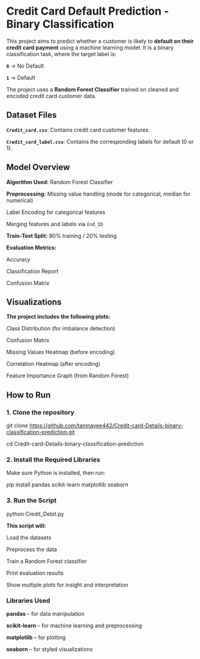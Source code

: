 # Credit Card Default Prediction - Binary Classification

This project aims to predict whether a customer is likely to **default on their credit card payment** using a machine learning model. It is a binary classification task, where the target label is:

**`0`** → No Default

**`1`** → Default

The project uses a **Random Forest Classifier** trained on cleaned and encoded credit card customer data.

##  Dataset Files

**`Credit_card.csv`**: Contains credit card customer features.

**`Credit_card_label.csv`**: Contains the corresponding labels for default (0 or 1).

##  Model Overview

**Algorithm Used:** Random Forest Classifier
 
**Preprocessing:**
Missing value handling (mode for categorical, median for numerical)

Label Encoding for categorical features

Merging features and labels via `Ind_ID`
  
**Train-Test Split:** 80% training / 20% testing

**Evaluation Metrics:**

Accuracy

Classification Report

Confusion Matrix

##  Visualizations

**The project includes the following plots:**

Class Distribution (for imbalance detection)

Confusion Matrix

Missing Values Heatmap (before encoding)

Correlation Heatmap (after encoding)

Feature Importance Graph (from Random Forest)

##  How to Run

### 1. Clone the repository

git clone https://github.com/tanmayee442/Credit-card-Details-binary-classification-prediction.git

cd Credit-card-Details-binary-classification-prediction

### 2. Install the Required Libraries

Make sure Python is installed, then run:

pip install pandas scikit-learn matplotlib seaborn

### 3. Run the Script

python Credit_Debit.py

**This script will:**

Load the datasets

Preprocess the data

Train a Random Forest classifier

Print evaluation results

Show multiple plots for insight and interpretation

### Libraries Used

**pandas** – for data manipulation

**scikit-learn** – for machine learning and preprocessing

**matplotlib** – for plotting

**seaborn** – for styled visualizations

 
